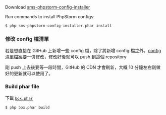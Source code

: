 Download [sms-phpstorm-config-installer](https://github.com/smstw/sms-phpstorm-config-installer/releases/download/0.1.2/sms-phpstorm-config-installer.phar)

Run commands to install PhpStorm configs:

```
$ php sms-phpstorm-config-installer.phar install
```

### 修改 config 檔清單

若是想直接在 GitHub 上新增一些 config 檔，除了將新增 config 檔之外，[config 清單檔案](https://github.com/smstw/sms-phpstorm-config-installer/blob/master/res/config-file-list.txt)要一併修改，修改好後就可以 push 到這個 repository

剛 push 上去後要等一段時間，GitHub 的 CDN 才會刷新，大概 10 分鐘左右剛做好的更新就可以使用了。

### Build phar file

下載 [`box.phar`](https://github.com/box-project/box2)

```
$ php box.phar build
```
